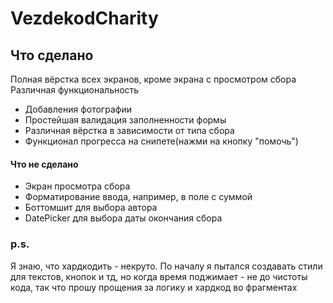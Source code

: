 # VezdekodCharity

## Что сделано
 Полная вёрстка всех экранов, кроме экрана с просмотром сбора
 Различная функциональность
  - Добавления фотографии
  - Простейшая валидация заполненности формы
  - Различная вёрстка в зависимости от типа сбора
  - Функционал прогресса на снипете(нажми на кнопку "помочь")
 
#### Что не сделано
 - Экран просмотра сбора
 - Форматирование ввода, например, в поле с суммой
 - Боттомшит для выбора автора
 - DatePicker для выбора даты окончания сбора
 
### p.s. 
Я знаю, что хардкодить - некруто. По началу я пытался создавать стили для текстов, кнопок и тд, но когда время поджимает - не до чистоты кода, так что прошу прощения за логику и хардкод во фрагментах
 
